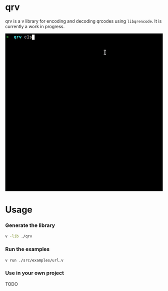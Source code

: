 # qrv

qrv is a v library for encoding and decoding qrcodes using `libqrencode`. It is currently a work in progress.

![preview](https://github.com/watzon/qrv/blob/master/.resources/qrv-test.gif?raw=true)

# Usage

### Generate the library

```bash
v -lib ./qrv
```

### Run the examples

```bash
v run ./src/examples/url.v
```

### Use in your own project

TODO